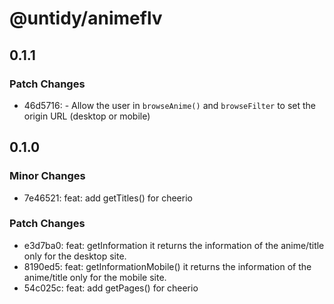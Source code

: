 # @untidy/animeflv

## 0.1.1

### Patch Changes

- 46d5716: - Allow the user in `browseAnime()` and `browseFilter` to set the origin URL (desktop or mobile)

## 0.1.0

### Minor Changes

- 7e46521: feat: add getTitles() for cheerio

### Patch Changes

- e3d7ba0: feat: getInformation it returns the information of the anime/title only for the desktop site.
- 8190ed5: feat: getInformationMobile() it returns the information of the anime/title only for the mobile site.
- 54c025c: feat: add getPages() for cheerio
